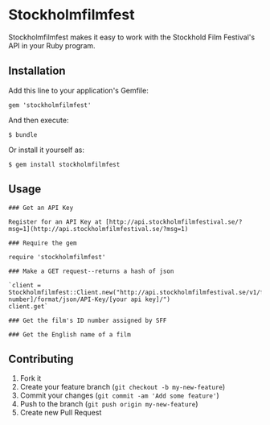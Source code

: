 # Stockholmfilmfest

Stockholmfilmfest makes it easy to work with the Stockhold Film Festival's API in your Ruby program.

## Installation

Add this line to your application's Gemfile:

    gem 'stockholmfilmfest'

And then execute:

    $ bundle

Or install it yourself as:

    $ gem install stockholmfilmfest

## Usage

	### Get an API Key

	Register for an API Key at [http://api.stockholmfilmfestival.se/?msg=1](http://api.stockholmfilmfestival.se/?msg=1)

	### Require the gem

	require 'stockholmfilmfest'

	### Make a GET request--returns a hash of json

	`client = Stockholmfilmfest::Client.new("http://api.stockholmfilmfestival.se/v1/films/film/film_id/[filmId number]/format/json/API-Key/[your api key]/")
	client.get`

	### Get the film's ID number assigned by SFF

	### Get the English name of a film

## Contributing

1. Fork it
2. Create your feature branch (`git checkout -b my-new-feature`)
3. Commit your changes (`git commit -am 'Add some feature'`)
4. Push to the branch (`git push origin my-new-feature`)
5. Create new Pull Request
